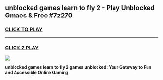 
## unblocked games learn to fly 2 - Play Unblocked Gmaes & Free #7z270
<h3>
<a href="https://news.freeplayer.one?title=unblocked_games_learn_to_fly_2&ref=03M">CLICK TO PLAY</a></h3>
<hr>

<h3>
<a href="https://news.freeplayer.one?title=unblocked_games_learn_to_fly_2&ref=03M">CLICK 2 PLAY</a>
  
</h3>

<a href="https://news.freeplayer.one?title=unblocked_games_learn_to_fly_2&ref=03M"><img src="https://clearcache.store/games.png"></a>


**unblocked games learn to fly 2 games unblocked: Your Gateway to Fun and Accessible Online Gaming**
